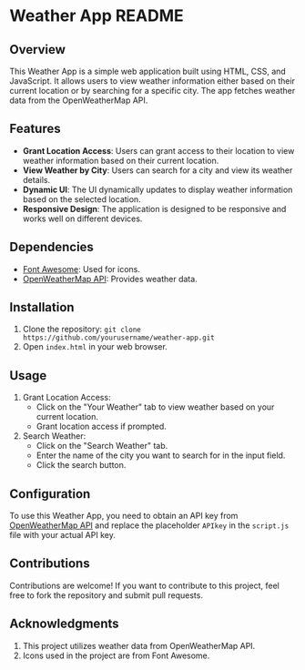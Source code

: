 # Weather App README

## Overview
This Weather App is a simple web application built using HTML, CSS, and JavaScript. It allows users to view weather information either based on their current location or by searching for a specific city. The app fetches weather data from the OpenWeatherMap API.

## Features
- **Grant Location Access**: Users can grant access to their location to view weather information based on their current location.
- **View Weather by City**: Users can search for a city and view its weather details.
- **Dynamic UI**: The UI dynamically updates to display weather information based on the selected location.
- **Responsive Design**: The application is designed to be responsive and works well on different devices.

## Dependencies
- [Font Awesome](https://fontawesome.com/): Used for icons.
- [OpenWeatherMap API](https://openweathermap.org/api): Provides weather data.

## Installation
1. Clone the repository: `git clone https://github.com/yourusername/weather-app.git`
2. Open `index.html` in your web browser.

## Usage
1. Grant Location Access:
   - Click on the "Your Weather" tab to view weather based on your current location.
   - Grant location access if prompted.
2. Search Weather:
   - Click on the "Search Weather" tab.
   - Enter the name of the city you want to search for in the input field.
   - Click the search button.

## Configuration
To use this Weather App, you need to obtain an API key from [OpenWeatherMap API](https://openweathermap.org/api) and replace the placeholder `APIkey` in the `script.js` file with your actual API key.

## Contributions
Contributions are welcome! If you want to contribute to this project, feel free to fork the repository and submit pull requests.
## Acknowledgments
1. This project utilizes weather data from OpenWeatherMap API.
2. Icons used in the project are from Font Awesome.



